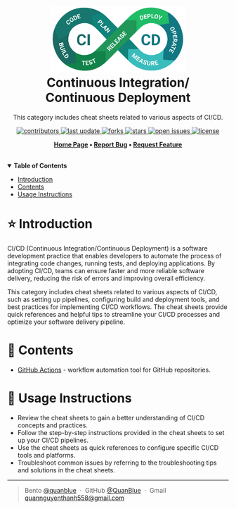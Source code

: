 <h1 align="center">
  <img src="./assets/cicd-logo.png" alt="icon" height="150"></img>
  <br>
  <b>
    Continuous Integration/ <br/>
    Continuous Deployment
  </b>
</h1>

<p align="center">This category includes cheat sheets related to various aspects of CI/CD.</p>

<!-- Badges -->
<p align="center">
  <a href="https://github.com/QuanBlue/Tech-Cheatsheets/graphs/contributors">
    <img src="https://img.shields.io/github/contributors/QuanBlue/Tech-Cheatsheets" alt="contributors" />
  </a>
  <a href="">
    <img src="https://img.shields.io/github/last-commit/QuanBlue/Tech-Cheatsheets" alt="last update" />
  </a>
  <a href="https://github.com/QuanBlue/Tech-Cheatsheets/network/members">
    <img src="https://img.shields.io/github/forks/QuanBlue/Tech-Cheatsheets" alt="forks" />
  </a>
  <a href="https://github.com/QuanBlue/Tech-Cheatsheets/stargazers">
    <img src="https://img.shields.io/github/stars/QuanBlue/Tech-Cheatsheets" alt="stars" />
  </a>
  <a href="https://github.com/QuanBlue/Tech-Cheatsheets/issues/">
    <img src="https://img.shields.io/github/issues/QuanBlue/Tech-Cheatsheets" alt="open issues" />
  </a>
  <a href="https://github.com/QuanBlue/Tech-Cheatsheets/blob/main/LICENSE">
    <img src="https://img.shields.io/github/license/QuanBlue/Tech-Cheatsheets.svg" alt="license" />
  </a>
</p>

<p align="center">
  <b>
      <a href="https://github.com/QuanBlue/Tech-Cheatsheets">Home Page</a> •
      <a href="https://github.com/QuanBlue/Tech-Cheatsheets/issues/">Report Bug</a> •
      <a href="https://github.com/QuanBlue/Tech-Cheatsheets/issues/">Request Feature</a>
  </b>
</p>

<br/>

<details open>
<summary><b>Table of Contents</b></summary>

-  [Introduction](#star-introduction)
-  [Contents](#open_book-contents)
-  [Usage Instructions](#rainbow-usage-instructions)
</details>

# :star: Introduction

CI/CD (Continuous Integration/Continuous Deployment) is a software development practice that enables developers to automate the process of integrating code changes, running tests, and deploying applications. By adopting CI/CD, teams can ensure faster and more reliable software delivery, reducing the risk of errors and improving overall efficiency.

This category includes cheat sheets related to various aspects of CI/CD, such as setting up pipelines, configuring build and deployment tools, and best practices for implementing CI/CD workflows. The cheat sheets provide quick references and helpful tips to streamline your CI/CD processes and optimize your software delivery pipeline.

# :open_book: Contents

-  [GitHub Actions](https://github.com/QuanBlue/Tech-Cheatsheets/tree/main/CI.CD/Github-Actions) - workflow automation tool for GitHub repositories.

# :rainbow: Usage Instructions

-  Review the cheat sheets to gain a better understanding of CI/CD concepts and practices.
-  Follow the step-by-step instructions provided in the cheat sheets to set up your CI/CD pipelines.
-  Use the cheat sheets as quick references to configure specific CI/CD tools and platforms.
-  Troubleshoot common issues by referring to the troubleshooting tips and solutions in the cheat sheets.

---

> Bento [@quanblue](https://bento.me/quanblue) &nbsp;&middot;&nbsp;
> GitHub [@QuanBlue](https://github.com/QuanBlue) &nbsp;&middot;&nbsp; Gmail quannguyenthanh558@gmail.com
